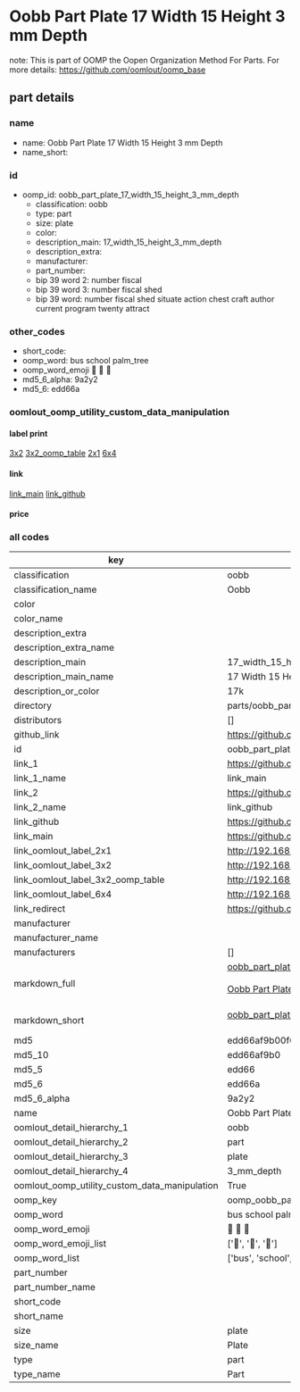 # Oobb Part Plate 17 Width 15 Height 3 mm Depth  

note: This is part of OOMP the Oopen Organization Method For Parts. For more details: https://github.com/oomlout/oomp_base

##  part details
  







### name
* name: Oobb Part Plate 17 Width 15 Height 3 mm Depth
* name_short: 
### id
* oomp_id: oobb_part_plate_17_width_15_height_3_mm_depth
  * classification: oobb
  * type: part
  * size: plate
  * color: 
  * description_main: 17_width_15_height_3_mm_depth
  * description_extra: 
  * manufacturer: 
  * part_number: 
  * bip 39 word 2: number fiscal
  * bip 39 word 3: number fiscal shed
  * bip 39 word: number fiscal shed situate action chest craft author current program twenty attract

### other_codes
* short_code: 
* oomp_word: bus school palm_tree
* oomp_word_emoji :bus: :school: :palm_tree:
* md5_6_alpha: 9a2y2
* md5_6: edd66a






### oomlout_oomp_utility_custom_data_manipulation
#### label print
[3x2](http://192.168.1.245:1112/?label=oomp%209a2y2)
[3x2_oomp_table](http://192.168.1.108:1112/?label=oomp%209a2y2)
[2x1](http://192.168.1.242:1112/?label=oomp%209a2y2)
[6x4](http://192.168.1.55:1112/?label=oomp%209a2y2)    

#### link

[link_main](https://github.com/oomlout/oomlout_oomp_version_1_messy/tree/main/parts/oobb_part_plate_17_width_15_height_3_mm_depth) [link_github](https://github.com/oomlout/oomlout_oomp_version_1_messy/tree/main/parts/oobb_part_plate_17_width_15_height_3_mm_depth)                             

#### price







### all codes 
| key | value |  
| --- | --- |  
| classification | oobb |  
| classification_name | Oobb |  
| color |  |  
| color_name |  |  
| description_extra |  |  
| description_extra_name |  |  
| description_main | 17_width_15_height_3_mm_depth |  
| description_main_name | 17 Width 15 Height 3 mm Depth |  
| description_or_color | 17k |  
| directory | parts/oobb_part_plate_17_width_15_height_3_mm_depth |  
| distributors | [] |  
| github_link | https://github.com/oomlout/oomlout_oomp_part_src/tree/main/parts/oobb_part_plate_17_width_15_height_3_mm_depth |  
| id | oobb_part_plate_17_width_15_height_3_mm_depth |  
| link_1 | https://github.com/oomlout/oomlout_oomp_version_1_messy/tree/main/parts/oobb_part_plate_17_width_15_height_3_mm_depth |  
| link_1_name | link_main |  
| link_2 | https://github.com/oomlout/oomlout_oomp_version_1_messy/tree/main/parts/oobb_part_plate_17_width_15_height_3_mm_depth |  
| link_2_name | link_github |  
| link_github | https://github.com/oomlout/oomlout_oomp_version_1_messy/tree/main/parts/oobb_part_plate_17_width_15_height_3_mm_depth |  
| link_main | https://github.com/oomlout/oomlout_oomp_version_1_messy/tree/main/parts/oobb_part_plate_17_width_15_height_3_mm_depth |  
| link_oomlout_label_2x1 | http://192.168.1.242:1112/?label=oomp%209a2y2 |  
| link_oomlout_label_3x2 | http://192.168.1.245:1112/?label=oomp%209a2y2 |  
| link_oomlout_label_3x2_oomp_table | http://192.168.1.108:1112/?label=oomp%209a2y2 |  
| link_oomlout_label_6x4 | http://192.168.1.55:1112/?label=oomp%209a2y2 |  
| link_redirect | https://github.com/oomlout/oomlout_oomp_version_1_messy/tree/main/parts/oobb_part_plate_17_width_15_height_3_mm_depth |  
| manufacturer |  |  
| manufacturer_name |  |  
| manufacturers | [] |  
| markdown_full | [oobb_part_plate_17_width_15_height_3_mm_depth](none)<br>[](none)<br>[Oobb Part Plate 17 Width 15 Height 3 Mm Depth](none)<br><br> |  
| markdown_short | [oobb_part_plate_17_width_15_height_3_mm_depth](none)<br><br> |  
| md5 | edd66af9b00f66409e014c9b8a95e4bb |  
| md5_10 | edd66af9b0 |  
| md5_5 | edd66 |  
| md5_6 | edd66a |  
| md5_6_alpha | 9a2y2 |  
| name | Oobb Part Plate 17 Width 15 Height 3 mm Depth |  
| oomlout_detail_hierarchy_1 | oobb |  
| oomlout_detail_hierarchy_2 | part |  
| oomlout_detail_hierarchy_3 | plate |  
| oomlout_detail_hierarchy_4 | 3_mm_depth |  
| oomlout_oomp_utility_custom_data_manipulation | True |  
| oomp_key | oomp_oobb_part_plate_17_width_15_height_3_mm_depth |  
| oomp_word | bus school palm_tree |  
| oomp_word_emoji | :bus: :school: :palm_tree: |  
| oomp_word_emoji_list | [':bus:', ':school:', ':palm_tree:'] |  
| oomp_word_list | ['bus', 'school', 'palm_tree'] |  
| part_number |  |  
| part_number_name |  |  
| short_code |  |  
| short_name |  |  
| size | plate |  
| size_name | Plate |  
| type | part |  
| type_name | Part |  
